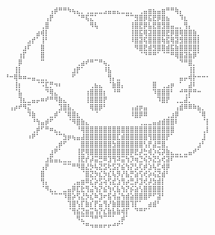 ⠀⠀⠀⠀⠀⠀⠀⠀⠀⠀⢠⡾⠛⠛⠳⢦⣄⡀⢀⣀⣀⣀⣠⣤⣤⣄⣀⣀⡀⠀⢀⣤⣶⣦⣤⣶⠛⠛⢷⡄⠀⠀⠀⠀⠀⠀
⠀⠀⠀⠀⠀⠀⠀⠀⠀⢠⡟⠀⠀⠀⠀⠀⠈⠛⢯⣍⠁⠀⠀⠀⠀⠀⠀⠉⠉⣻⣿⡿⣯⣟⡿⣿⣦⠀⠀⠹⣆⠀⠀⠀⠀⠀
⠀⠀⠀⠀⠀⠀⠀⠀⢀⣿⠀⠀⠀⠀⠀⠀⠀⠀⠀⠻⢧⠀⠀⠀⠀⠀⠀⠀⢸⣿⣟⡿⣧⣟⣿⣻⣿⣤⣀⡀⢻⡄⠀⠀⠀⠀
⠀⠀⠀⠀⠀⠀⠀⣴⢾⡇⠀⠀⠀⠀⠀⠀⠀⠀⠀⠀⠀⠀⠀⠀⠀⠀⠀⠀⢸⣿⣯⢿⣽⣿⣿⣿⣟⡿⣿⢿⣿⣿⣷⡀⠀⠀
⠀⠀⠀⠀⠀⣠⡞⠁⢸⠃⠀⠀⠀⠀⠀⠀⠀⠀⠀⠀⠀⠀⠀⠀⠀⠀⠀⠀⠸⣿⣽⢯⣿⣿⣿⢷⣯⢿⣽⣻⣿⣿⣿⡇⠀⠀
⠀⠀⠀⠀⣰⠏⠀⠀⣿⠀⠀⠀⠀⠀⠀⠀⠀⠀⠀⠀⠀⠀⠀⠀⠀⠀⠀⠀⠀⠻⣿⣟⣾⣻⣿⣿⣾⣯⣷⣿⣿⣿⣿⡇⠀⠀
⠀⠀⠀⢰⡏⠀⠀⠀⣿⠀⠀⠀⠀⠀⠀⠀⠀⠀⠀⠀⠀⠀⠀⠀⠀⠀⠀⠀⠀⠀⠈⠙⠛⠛⠁⠈⠉⠛⢿⣿⣽⣷⡿⠁⠀⠀
⠀⠀⠀⡿⠀⠀⠀⠀⠉⠀⠀⠀⠀⠀⠀⠀⢀⣴⠞⠛⠉⠛⢦⡀⠀⠀⠀⠀⠀⠀⠀⠀⠀⠀⠀⠀⠀⠀⠀⠙⠛⣿⡀⠀⠀⠀
⠀⠀⢸⡇⠀⠀⠀⠀⠀⠀⠀⠀⠀⠀⠀⣰⡟⠁⠀⠀⠀⠀⠸⣧⠀⠀⠀⠀⠀⠀⠀⠀⠀⠀⠀⠀⠀⠀⠀⠀⠀⢸⡇⠀⠀⠀
⠘⠒⢿⠷⠶⠤⣤⣀⣀⡀⠀⠀⠀⠀⠀⠋⠀⠀⠀⠀⠀⠀⠀⢻⡄⣀⠀⠀⠀⠀⠀⠀⠀⠀⠀⠀⠀⠀⠀⣤⡤⢾⡗⠒⠒⠂
⠀⠀⢸⡆⠀⠀⠀⠈⠩⣏⡛⠲⠆⠀⠀⠀⠀⠀⠀⢀⣦⣄⠀⠈⣷⣿⡄⠀⠀⠀⠀⠀⠀⣿⠀⢀⣠⡶⠀⠁⠀⣼⠇⠀⠀⠀
⠀⠀⠈⣧⠀⠀⠀⠀⠀⠙⢿⣄⠀⠀⠀⠀⠀⠀⢰⣿⣿⣿⡆⠀⠘⠛⠀⠀⠀⠀⠀⠀⠀⠹⣿⣿⣿⠃⠀⠚⢛⡟⠛⠒⠀⠀
⠀⠀⠀⢹⣆⣀⣤⡤⠶⠞⠛⠻⣷⣄⠀⠀⠀⠀⢸⣿⣿⣿⡟⠀⠀⠀⠀⠀⠀⠀⠀⠀⠀⠀⠹⣿⡟⠀⢀⣀⣼⡁⠀⠀⠀⠀
⠀⢠⡴⠞⠻⣍⠀⠀⠀⠀⠀⠀⣹⣿⣧⡀⠀⠀⠀⢿⣿⡿⠃⠀⠀⠀⠀⠀⢠⣴⡶⣤⠀⠀⠀⠀⠀⠀⢠⣾⠿⠿⠷⣦⡀⠀
⠀⠀⠀⠀⠀⠹⣷⠀⠀⠀⣀⡾⠁⠈⢿⣿⣆⠀⠀⠀⠈⠀⠀⠀⠀⠀⠀⠀⠸⣿⡿⠿⠀⠀⠀⠀⢀⣰⡿⠀⠀⠀⠀⠈⢿⠀
⠀⠀⠀⠀⠀⠀⠘⢳⣤⡾⠋⠀⠀⠀⠈⠻⣿⣷⣄⠀⠀⠀⠀⠀⠀⠀⠀⠀⠀⠀⢀⣀⣀⣤⣴⣾⣿⣿⠇⠀⠀⠀⠀⠀⠈⡇
⠀⠀⠀⠀⠀⠀⢀⡾⠋⠛⠶⣄⡀⠀⠀⠀⠘⢿⣿⣿⣿⣿⣿⣿⣿⣿⣿⣿⣿⣿⣿⣿⣿⣿⣿⣿⣿⣿⠀⠀⠀⠀⠀⠀⢀⡇
⠀⠀⠀⠀⠀⠰⠟⠁⠀⠀⠀⠈⠉⣳⡶⢦⣤⣼⣿⣿⣿⣿⣿⣿⣿⣏⣾⣿⣿⣿⣿⣿⢻⣿⣿⣿⡟⠁⠀⠀⠀⠀⠀⠀⣸⠀
⠀⠀⠀⠀⠀⠀⠀⠀⠀⠀⠀⢀⡾⠋⠀⠀⠀⣿⣿⣿⣿⣿⣿⣿⣳⣿⣿⣿⣿⣿⣿⢣⡟⣼⣛⣿⡀⠀⠀⠀⠀⠀⠀⣰⠃⠀
⠀⠀⠀⠀⠀⠀⠀⠀⠀⠀⣰⠟⠁⠀⠀⠀⢸⣟⢿⣿⣿⣿⣿⣿⣿⣿⣿⣿⡿⣟⡼⣓⢾⡱⢮⡽⣷⣄⣀⡀⣀⣤⠞⠁⠀⠀
⠀⠀⠀⠀⠀⠀⠀⠀⠀⣰⣯⣤⣄⣀⣀⠀⢸⣟⡞⡼⣭⣛⠿⣹⢻⠽⣭⢳⡹⢶⣙⢮⡳⣝⣣⢞⣽⠏⠉⠉⠉⠀⠀⠀⠀⠀
⠀⠀⠀⠀⠀⠀⠀⠀⢠⡟⠀⠀⠀⠉⠉⠛⠻⣿⣜⡳⢧⣝⣫⢗⣫⡝⣮⢳⡝⣣⢏⡾⣱⢧⣋⢾⡿⠀⠀⠀⠀⠀⠀⠀⠀⠀
⠀⠀⠀⠀⠀⠀⠀⠀⣿⠀⠀⠀⠀⠀⠀⠀⠀⠈⣿⣝⡳⣎⡳⣎⢧⡻⡜⣧⡛⣵⢫⢞⡵⢮⣝⣾⠃⠀⠀⠀⠀⠀⠀⠀⠀⠀
⠀⠀⠀⠀⠀⠀⠀⠀⢻⡄⠀⠀⠀⠀⠀⢀⣤⣶⠿⣎⡵⣫⢵⢫⣞⣱⢻⡴⣛⡼⣹⢞⡼⣳⣾⡇⠀⠀⠀⠀⠀⠀⠀⠀⠀⠀
⠀⠀⠀⠀⠀⠀⠀⠀⠈⠻⣄⡀⠀⣀⣤⡿⣏⣗⢻⣬⢳⡝⣮⢳⢎⣧⢳⡝⡮⣵⢣⣿⣿⣿⣿⡇⠀⠀⠀⠀⠀⠀⠀⠀⠀⠀
⠀⠀⠀⠀⠀⠀⠀⠀⠀⠀⠈⠉⠉⠹⣿⡵⢫⣜⡳⣎⠷⣹⠖⣯⢺⣬⢳⣾⣵⣿⣿⣿⠟⠋⣽⠃⠀⠀⠀⠀⠀⠀⠀⠀⠀⠀
⠀⠀⠀⠀⠀⠀⠀⠀⠀⠀⠀⠀⠀⠀⢹⣿⢣⡏⣷⡎⡟⣥⢻⡜⣷⣿⣿⣿⢹⡏⠁⠀⣴⣾⠃⠀⠀⠀⠀⠀⠀⠀⠀⠀⠀⠀
⠀⠀⠀⠀⠀⠀⠀⠀⠀⠀⠀⠀⠀⠀⠈⢻⣮⣝⣶⣭⢳⡝⣎⣷⣧⣷⢾⡏⠀⠙⠛⠋⠁⠀⠀⠀⠀⠀⠀⠀⠀⠀⠀⠀⠀⠀
⠀⠀⠀⠀⠀⠀⠀⠀⠀⠀⠀⠀⠀⠀⠀⠀⠻⣍⠉⠙⠛⠙⠉⠉⠁⢀⡾⠁⠀⠀⠀⠀⠀⠀⠀⠀⠀⠀⠀⠀⠀⠀⠀⠀⠀⠀
⠀⠀⠀⠀⠀⠀⠀⠀⠀⠀⠀⠀⠀⠀⠀⠀⠀⠈⠛⠲⠶⠶⠖⠖⠚⠋⠁⠀⠀⠀⠀⠀⠀⠀⠀⠀⠀⠀⠀⠀⠀⠀⠀⠀⠀⠀
